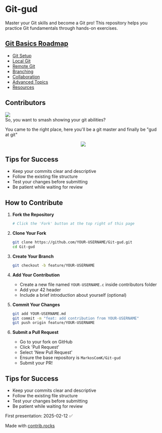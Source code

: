 # Git-gud

Master your Git skills and become a Git pro! This repository helps you practice Git fundamentals through hands-on exercises.

## [Git Basics Roadmap](BASICS.md)

- [Git Setup](BASICS.md#level-1-git-setup)
- [Local Git](BASICS.md#level-2-local-git)
- [Remote Git](BASICS.md#level-3-remote-git)
- [Branching](BASICS.md#level-4-branching)
- [Collaboration](BASICS.md#level-5-collaboration)
- [Advanced Topics](BASICS.md#level-6-advanced-topics)
- [Resources](BASICS.md#resources)


## Contributors

<a href="https://github.com/MarkosComK/Git-gud/graphs/contributors">
  <img src="https://contrib.rocks/image?repo=MarkosComK/Git-gud" />
</a>

<br>
So, you want to smash showing your git abilities?

You came to the right place, here you'll be a git master and finally be "gud at git"

<p align="center">
  <img src="https://github.com/user-attachments/assets/c54ebd8a-5008-49a0-8e4d-a00b288e3aa0"/>
</p>

## Tips for Success

- Keep your commits clear and descriptive
- Follow the existing file structure
- Test your changes before submitting
- Be patient while waiting for review

## How to Contribute

1. **Fork the Repository**

   ```bash
   # Click the 'Fork' button at the top right of this page
   ```

2. **Clone Your Fork**

   ```bash
   git clone https://github.com/YOUR-USERNAME/Git-gud.git
   cd Git-gud
   ```

3. **Create Your Branch**

   ```bash
   git checkout -b feature/YOUR-USERNAME
   ```

4. **Add Your Contribution**

   - Create a new file named `YOUR-USERNAME.c` inside contributors folder
   - Add your 42 header
   - Include a brief introduction about yourself (optional)

5. **Commit Your Changes**

   ```bash
   git add YOUR-USERNAME.md
   git commit -m "feat: add contribution from YOUR-USERNAME"
   git push origin feature/YOUR-USERNAME
   ```

6. **Submit a Pull Request**
   - Go to your fork on GitHub
   - Click 'Pull Request'
   - Select 'New Pull Request'
   - Ensure the base repository is `MarkosComK/Git-gud`
   - Submit your PR!

## Tips for Success

- Keep your commits clear and descriptive
- Follow the existing file structure
- Test your changes before submitting
- Be patient while waiting for review

First presentation: 2025-02-12 ✅

Made with [contrib.rocks](https://contrib.rocks)

